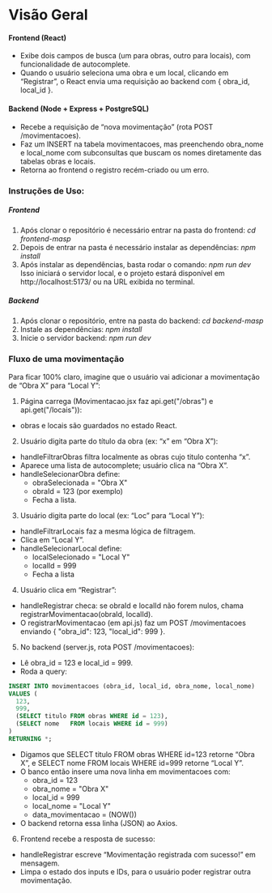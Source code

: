 # Visão Geral

#### Frontend (React)
- Exibe dois campos de busca (um para obras, outro para locais), com funcionalidade de autocomplete.
- Quando o usuário seleciona uma obra e um local, clicando em “Registrar”, o React envia uma requisição ao backend com { obra_id, local_id }.

#### Backend (Node + Express + PostgreSQL)
- Recebe a requisição de “nova movimentação” (rota POST /movimentacoes).
- Faz um INSERT na tabela movimentacoes, mas preenchendo obra_nome e local_nome com subconsultas que buscam os nomes diretamente das tabelas obras e locais.
- Retorna ao frontend o registro recém-criado ou um erro.

### Instruções de Uso:

##### Frontend
1. Após clonar o repositório é necessário entrar na pasta do frontend: *cd frontend-masp*
2. Depois de entrar na pasta é necessário instalar as dependências: *npm install*
3. Após instalar as dependências, basta rodar o comando: *npm run dev*
Isso iniciará o servidor local, e o projeto estará disponível em http://localhost:5173/ ou na URL exibida no terminal.

##### Backend
1. Após clonar o repositório, entre na pasta do backend: *cd backend-masp*
2. Instale as dependências: *npm install*
3. Inicie o servidor backend: *npm run dev*

### Fluxo de uma movimentação
Para ficar 100% claro, imagine que o usuário vai adicionar a movimentação de “Obra X” para “Local Y”:

1. Página carrega (Movimentacao.jsx faz api.get("/obras") e api.get("/locais")):
- obras e locais são guardados no estado React.

2. Usuário digita parte do título da obra (ex: “x” em “Obra X”):
- handleFiltrarObras filtra localmente as obras cujo titulo contenha “x”.
- Aparece uma lista de autocomplete; usuário clica na “Obra X”.
- handleSelecionarObra define:
    - obraSelecionada = "Obra X"
    - obraId = 123 (por exemplo)
    - Fecha a lista.

3. Usuário digita parte do local (ex: “Loc” para “Local Y”):
- handleFiltrarLocais faz a mesma lógica de filtragem.
- Clica em “Local Y”.
- handleSelecionarLocal define:
    - localSelecionado = "Local Y"
    - localId = 999
    - Fecha a lista

4. Usuário clica em “Registrar”:
- handleRegistrar checa: se obraId e localId não forem nulos, chama registrarMovimentacao(obraId, localId).
- O registrarMovimentacao (em api.js) faz um POST /movimentacoes enviando { "obra_id": 123, "local_id": 999 }.

5. No backend (server.js, rota POST /movimentacoes):
- Lê obra_id = 123 e local_id = 999.
- Roda a query:
```sql
INSERT INTO movimentacoes (obra_id, local_id, obra_nome, local_nome)
VALUES (
  123,
  999,
  (SELECT titulo FROM obras WHERE id = 123),
  (SELECT nome   FROM locais WHERE id = 999)
)
RETURNING *;
```
- Digamos que SELECT titulo FROM obras WHERE id=123 retorne “Obra X”, e SELECT nome FROM locais WHERE id=999 retorne “Local Y”.
- O banco então insere uma nova linha em movimentacoes com:
    - obra_id = 123
    - obra_nome = "Obra X"
    - local_id = 999
    - local_nome = "Local Y"
    - data_movimentacao = (NOW())
- O backend retorna essa linha (JSON) ao Axios.

6. Frontend recebe a resposta de sucesso:
- handleRegistrar escreve “Movimentação registrada com sucesso!” em mensagem.
- Limpa o estado dos inputs e IDs, para o usuário poder registrar outra movimentação.